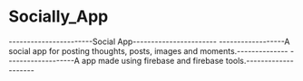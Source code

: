 # Socially_App
-----------------------Social App-----------------------
------------------A social app for posting thoughts, posts, images and moments.--------------
-------------------A app made using firebase and firebase tools.--------------------
